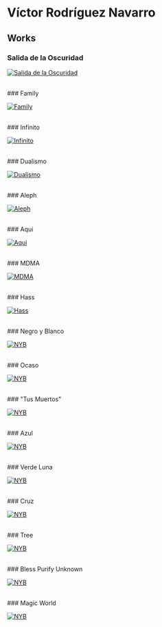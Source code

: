 # Víctor Rodríguez Navarro

## Works

### Salida de la Oscuridad

[![Salida de la Oscuridad](./2021/img/01beta/Salida.jpg)](./2021/01-salida-de-la-oscuridad)

<br />
### Family

[![Family](./2021/img/02/Family.jpg)](./2021/02-family)

<br />
### Infinito

[![Infinito](./2021/img/03/Infinito.jpg)](./2021/3)

<br />
### Dualismo

[![Dualismo](./2021/img/04/Dualismo.jpg)](./2021/4)

<br />
### Aleph

[![Aleph](./2021/img/05/Aleph.jpg)](./2021/5)

<br />
### Aqui

[![Aqui](./2021/img/06/Aqui.jpg)](./2021/6)

<br />
### MDMA

[![MDMA](./2021/img/07/MDMA.jpg)](./2021/7)

<br />
### Hass

[![Hass](./2021/img/08/Hass.jpg)](./2021/8)

<br />
### Negro y Blanco

[![NYB](./2021/img/09/Black.jpg)](./2021/9)

<br />
### Ocaso

[![NYB](./2021/img/10/Ocaso.jpg)](./2021/10)

<br />
### "Tus Muertos"

[![NYB](./2021/img/11/Muertos.jpg)](./2021/11)

<br />
### Azul

[![NYB](./2021/img/12/Blue.jpg)](./2021/12)

<br />
### Verde Luna

[![NYB](./2021/img/13/Green.jpg)](./2021/13)

<br />
### Cruz

[![NYB](./2021/img/14/Cruz.jpg)](./2021/14)

<br />
### Tree

[![NYB](./2021/img/15/Tree.jpg)](./2021/15)

<br />
### Bless Purify Unknown

[![NYB](./2021/img/16/Bless.jpg)](./2021/16)

<br />
### Magic World

[![NYB](./2021/img/17/Mundo.jpg)](./2021/17)

